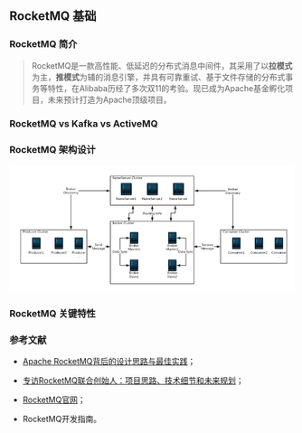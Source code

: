 ## RocketMQ 基础

### RocketMQ 简介

> RocketMQ是一款高性能、低延迟的分布式消息中间件，其采用了以**拉模式**为主，**推模式**为辅的消息引擎，并具有可靠重试、基于文件存储的分布式事务等特性，在Alibaba历经了多次双11的考验。现已成为Apache基金孵化项目，未来预计打造为Apache顶级项目。

### RocketMQ vs Kafka vs ActiveMQ

### RocketMQ 架构设计

![](screenshots/rmq-basic-arc.png)

### RocketMQ 关键特性

### 参考文献

+ [Apache RocketMQ背后的设计思路与最佳实践](http://jm.taobao.org/2017/03/09/20170309/)；

+ [专访RocketMQ联合创始人：项目思路、技术细节和未来规划](http://www.infoq.com/cn/news/2017/02/RocketMQ-future-idea)；

+ [RocketMQ官网](https://rocketmq.incubator.apache.org/)；

+ RocketMQ开发指南。